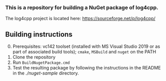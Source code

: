 ### This is a repository for building a NuGet package of log4cpp.

The log4cpp project is located here: https://sourceforge.net/p/log4cpp/


## Building instructions

0. Prerequisites: vc142 toolset (installed with MS Visual Studio 2019 or as part of associated build tools); `cmake`, `MSBuild` and `nuget` on the PATH
1. Clone the repository
2. Run `BuildNugetPackage.cmd`
3. Test the resulting package by following the instructions in the README in the _./nuget-sample_ directory.

